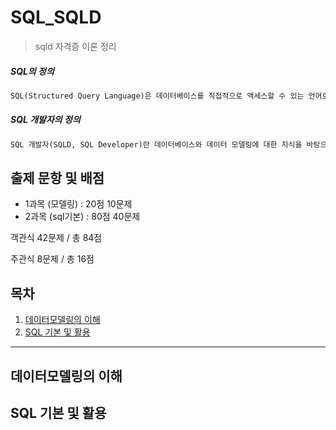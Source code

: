 # SQL_SQLD



>  sqld 자격증 이론 정리



##### SQL의 정의

```tex
SQL(Structured Query Language)은 데이터베이스를 직접적으로 액세스할 수 있는 언어로, 데이터를 정의하고(Data Definition), 조작하며(Data Manipulation), 조작한 결과를 적용하거나 취소할 수 있고(Transaction Control), 접근권한을 제어하는(Data Control) 처리들로 구성된다.
```



##### SQL 개발자의 정의

```tex
SQL 개발자(SQLD, SQL Developer)란 데이터베이스와 데이터 모델링에 대한 지식을 바탕으로 응용 소프트웨어를 개발하면서 데이터를 조작하고 추출하는데 있어서 정확하고 최적의 성능을 발휘하는 SQL을 작성할 수 있는 개발자를 말한다.
```



## 출제 문항 및 배점

- 1과목 (모델링) : 20점 10문제 
- 2과목 (sql기본) : 80점 40문제 

객관식 42문제 / 총 84점

주관식 8문제 / 총 16점



## 목차

1.  [데이터모델링의 이해](#데이터모델링의-이해)
2.  [SQL 기본 및 활용](#SQL-기본-및-활용)



---

## 데이터모델링의 이해
## SQL 기본 및 활용
